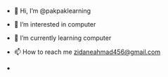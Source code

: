 - 👋 Hi, I’m @pakpaklearning
- 👀 I’m interested in computer
- 🌱 I’m currently learning computer 
- 📫 How to reach me zidaneahmad456@gmail.com

- 

<!---
pakpaklearning/pakpaklearning is a ✨ special ✨ repository because its `README.md` (this file) appears on your GitHub profile.
You can click the Preview link to take a look at your changes.
--->
